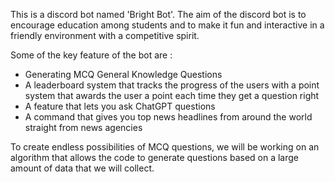 This is a discord bot named 'Bright Bot'. The aim of the discord bot is to encourage education among students and to make it fun and interactive in a friendly environment with a competitive spirit. 

Some of the key feature of the bot are :
- Generating MCQ General Knowledge Questions
- A leaderboard system that tracks the progress of the users with a point system that awards the user a point each time they get a question right
- A feature that lets you ask ChatGPT questions
- A command that gives you top news headlines from around the world straight from news agencies

To create endless possibilities of MCQ questions, we will be working on an algorithm that allows the code to generate questions based on a large amount of data that we will collect. 
